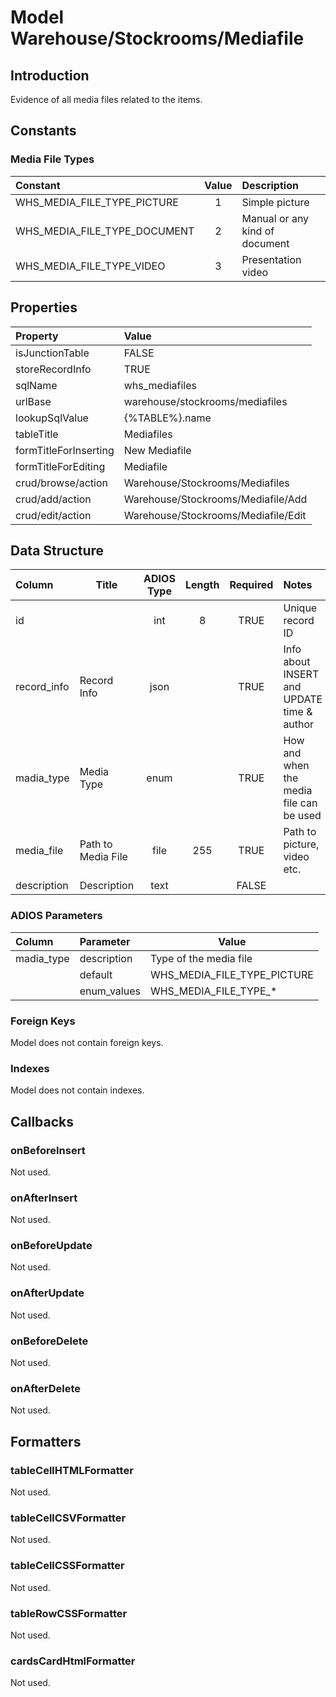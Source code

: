 # Model Warehouse/Stockrooms/Mediafile

## Introduction

Evidence of all media files related to the items.

## Constants

### Media File Types
| Constant                     | Value | Description                    |
| :--------------------------- | :---: | :----------------------------- |
| WHS_MEDIA_FILE_TYPE_PICTURE  |   1   | Simple picture                 |
| WHS_MEDIA_FILE_TYPE_DOCUMENT |   2   | Manual or any kind of document |
| WHS_MEDIA_FILE_TYPE_VIDEO    |   3   | Presentation video             |

## Properties

| Property              | Value                               |
| :-------------------- | :---------------------------------- |
| isJunctionTable       | FALSE                               |
| storeRecordInfo       | TRUE                                |
| sqlName               | whs_mediafiles                      |
| urlBase               | warehouse/stockrooms/mediafiles     |
| lookupSqlValue        | {%TABLE%}.name                      |
| tableTitle            | Mediafiles                          |
| formTitleForInserting | New Mediafile                       |
| formTitleForEditing   | Mediafile                           |
| crud/browse/action    | Warehouse/Stockrooms/Mediafiles     |
| crud/add/action       | Warehouse/Stockrooms/Mediafile/Add  |
| crud/edit/action      | Warehouse/Stockrooms/Mediafile/Edit |

## Data Structure

| Column      | Title              | ADIOS Type | Length | Required | Notes                                      |
| :---------- | ------------------ | :--------: | :----: | :------: | :----------------------------------------- |
| id          |                    |    int     |   8    |   TRUE   | Unique record ID                           |
| record_info | Record Info        |    json    |        |   TRUE   | Info about INSERT and UPDATE time & author |
| madia_type  | Media Type         |    enum    |        |   TRUE   | How and when the media file can be used    |
| media_file  | Path to Media File |    file    |  255   |   TRUE   | Path to picture, video etc.                |
| description | Description        |    text    |        |  FALSE   |                                            |


### ADIOS Parameters

| Column     | Parameter   | Value                       |
| :--------- | :---------- | --------------------------- |
| madia_type | description | Type of the media file      |
|            | default     | WHS_MEDIA_FILE_TYPE_PICTURE |
|            | enum_values | WHS_MEDIA_FILE_TYPE_*       |

### Foreign Keys

Model does not contain foreign keys.

### Indexes

Model does not contain indexes.

## Callbacks

### onBeforeInsert

Not used.

### onAfterInsert

Not used.

### onBeforeUpdate

Not used.

### onAfterUpdate

Not used.

### onBeforeDelete

Not used.

### onAfterDelete

Not used.

## Formatters

### tableCellHTMLFormatter

Not used.

### tableCellCSVFormatter

Not used.

### tableCellCSSFormatter

Not used.

### tableRowCSSFormatter

Not used.

### cardsCardHtmlFormatter

Not used.
